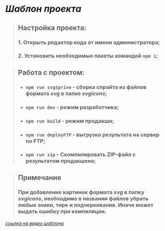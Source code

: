 # _Шаблон проекта_
>## Настройка проекта:
>### 1.  Открыть редактор кода от имени администратора;
>### 2.  Установить необходимые пакеты командой `npm i`;

>## Работа с проектом:
>- ### `npm run svgSprive` - сборка спрайта из файлов формата _svg_ в папке _svgicons_;
>- ### `npm run dev` - режим разработчика;
>- ### `npm run build` - режим продакшн;
>- ### `npm run deployFTP` - выгрузка результата на сервер по FTP;
>- ### `npm run zip` - Скомпилировать ZIP-файл с результатом продакшена;

>## Примечание
>### При добавление картинок формата _svg_ в папку _svgicons_, необходимо в названии файлов убрать любые знаки, тире и подчеркивания. Иначе может выдать ошибку при компиляции.

###### [ссылка на видео шаблона](https://youtu.be/jU88mLuLWlk)
